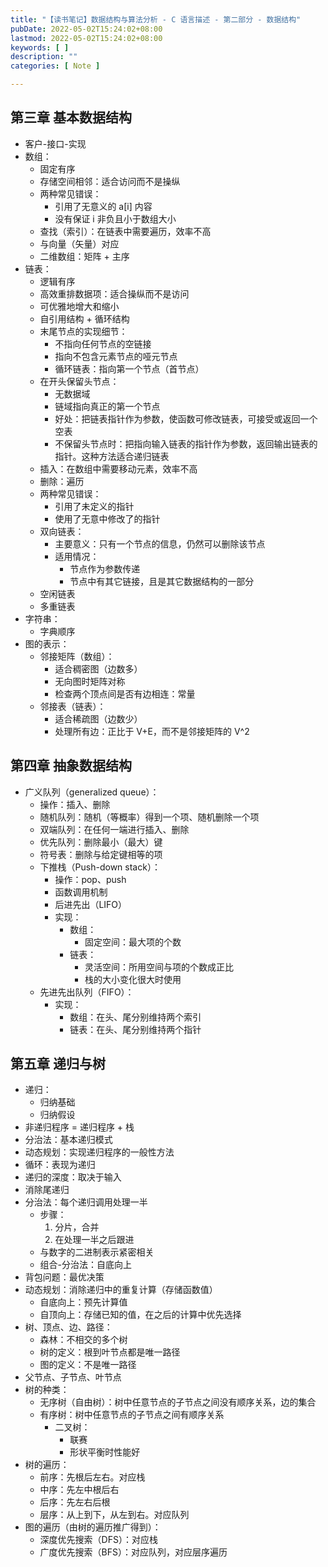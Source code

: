 ```yaml
---
title: "【读书笔记】数据结构与算法分析 - C 语言描述 - 第二部分 - 数据结构"
pubDate: 2022-05-02T15:24:02+08:00
lastmod: 2022-05-02T15:24:02+08:00
keywords: [ ]
description: ""
categories: [ Note ]

---
```


<!--more-->

## 第三章 基本数据结构

* 客户-接口-实现
* 数组：
    * 固定有序
    * 存储空间相邻：适合访问而不是操纵
    * 两种常见错误：
        * 引用了无意义的 a[i] 内容
        * 没有保证 i 非负且小于数组大小
    * 查找（索引）：在链表中需要遍历，效率不高
    * 与向量（矢量）对应
    * 二维数组：矩阵 + 主序
* 链表：
    * 逻辑有序
    * 高效重排数据项：适合操纵而不是访问
    * 可优雅地增大和缩小
    * 自引用结构 + 循环结构
    * 末尾节点的实现细节：
        * 不指向任何节点的空链接
        * 指向不包含元素节点的哑元节点
        * 循环链表：指向第一个节点（首节点）
    * 在开头保留头节点：
        * 无数据域
        * 链域指向真正的第一个节点
        * 好处：把链表指针作为参数，使函数可修改链表，可接受或返回一个空表
        * 不保留头节点时：把指向输入链表的指针作为参数，返回输出链表的指针。这种方法适合递归链表
    * 插入：在数组中需要移动元素，效率不高
    * 删除：遍历
    * 两种常见错误：
        * 引用了未定义的指针
        * 使用了无意中修改了的指针
    * 双向链表：
        * 主要意义：只有一个节点的信息，仍然可以删除该节点
        * 适用情况：
            * 节点作为参数传递
            * 节点中有其它链接，且是其它数据结构的一部分
    * 空闲链表
    * 多重链表
* 字符串：
    * 字典顺序
* 图的表示：
    * 邻接矩阵（数组）：
        * 适合稠密图（边数多）
        * 无向图时矩阵对称
        * 检查两个顶点间是否有边相连：常量
    * 邻接表（链表）：
        * 适合稀疏图（边数少）
        * 处理所有边：正比于 V+E，而不是邻接矩阵的 V^2

## 第四章 抽象数据结构

* 广义队列（generalized queue）：
    * 操作：插入、删除
    * 随机队列：随机（等概率）得到一个项、随机删除一个项
    * 双端队列：在任何一端进行插入、删除
    * 优先队列：删除最小（最大）键
    * 符号表：删除与给定键相等的项
    * 下推栈（Push-down stack）：
        * 操作：pop、push
        * 函数调用机制
        * 后进先出（LIFO）
        * 实现：
            * 数组：
                * 固定空间：最大项的个数
            * 链表：
                * 灵活空间：所用空间与项的个数成正比
                * 栈的大小变化很大时使用
    * 先进先出队列（FIFO）：
        * 实现：
            * 数组：在头、尾分别维持两个索引
            * 链表：在头、尾分别维持两个指针

## 第五章 递归与树

* 递归：
    * 归纳基础
    * 归纳假设
* 非递归程序 = 递归程序 + 栈
* 分治法：基本递归模式
* 动态规划：实现递归程序的一般性方法
* 循环：表现为递归
* 递归的深度：取决于输入
* 消除尾递归
* 分治法：每个递归调用处理一半
    * 步骤：
        1. 分片，合并
        2. 在处理一半之后跟进
    * 与数字的二进制表示紧密相关
    * 组合-分治法：自底向上
* 背包问题：最优决策
* 动态规划：消除递归中的重复计算（存储函数值）
    * 自底向上：预先计算值
    * 自顶向上：存储已知的值，在之后的计算中优先选择
* 树、顶点、边、路径：
    * 森林：不相交的多个树
    * 树的定义：根到叶节点都是唯一路径
    * 图的定义：不是唯一路径
* 父节点、子节点、叶节点
* 树的种类：
    * 无序树（自由树）：树中任意节点的子节点之间没有顺序关系，边的集合
    * 有序树：树中任意节点的子节点之间有顺序关系
        * 二叉树：
            * 联赛
            * 形状平衡时性能好
* 树的遍历：
    * 前序：先根后左右。对应栈
    * 中序：先左中根后右
    * 后序：先左右后根
    * 层序：从上到下，从左到右。对应队列
* 图的遍历（由树的遍历推广得到）：
    * 深度优先搜索（DFS）：对应栈
    * 广度优先搜索（BFS）：对应队列，对应层序遍历